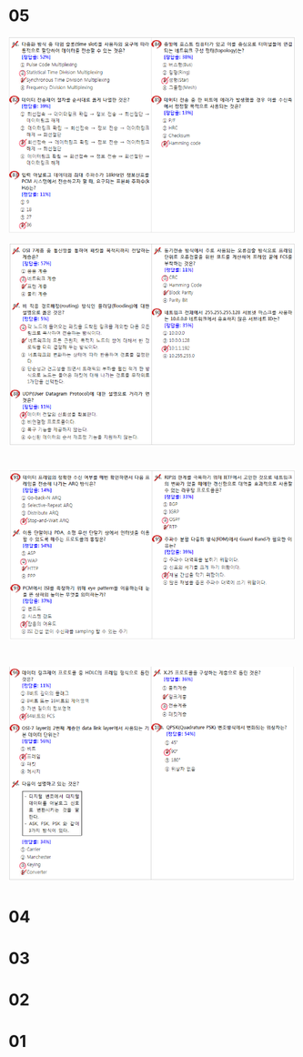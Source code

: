 # 05

![](/assets/0501import.png)

![](/assets/0502import.png)

# ![](/assets/0503import.png)

# ![](/assets/0504import.png)

# 

# 04

# 

# 

# 03

# 02

# 01



